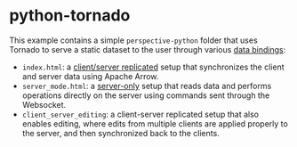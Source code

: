 # python-tornado

This example contains a simple `perspective-python` folder that uses Tornado to serve a static dataset to the user through various [data bindings](https://perspective.finos.org/docs/md/server.html):

- `index.html`: a [client/server replicated](https://perspective.finos.org/docs/md/server.html#clientserver-replicated) setup that synchronizes the client and server data using Apache Arrow.
- `server_mode.html`: a [server-only](https://perspective.finos.org/docs/md/server.html#server-only) setup that reads data and performs operations directly on the server using commands sent through the Websocket.
- `client_server_editing`: a client-server replicated setup that also enables editing, where edits from multiple clients are applied properly to the server, and then synchronized back to the clients.
